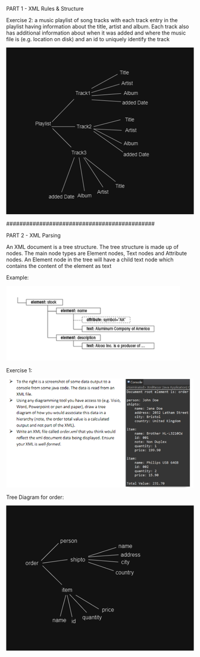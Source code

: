 PART 1 - XML Rules & Structure

Exercise 2:
a music playlist of song tracks with each track entry in the
playlist having information about the title, artist and album. Each track also has additional
information about when it was added and where the music file is (e.g. location on disk) and
an id to uniquely identify the track

![alt text](img/playlist-tree-diagram.png?raw=true "Tree Diagram")

#############################################

PART 2 - XML Parsing

An XML document is a tree structure. The tree structure is made up of nodes. The main node types
are Element nodes, Text nodes and Attribute nodes. An Element node in the tree will have a child
text node which contains the content of the element as text

Example:

![alt text](img/example.png?raw=true "Example Parsing")


Exercise 1: 

![alt text](img/exercise-1.png?raw=true "Exercise 1")

Tree Diagram for order:

![alt text](img/order-tree-diagram.png?raw=true "Order tree diagram")
